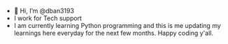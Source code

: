 - 👋 Hi, I’m @dban3193
- I work for Tech support
- I am currently learning Python programming and this is me updating my learnings here everyday for the next few months.
Happy coding y'all.
